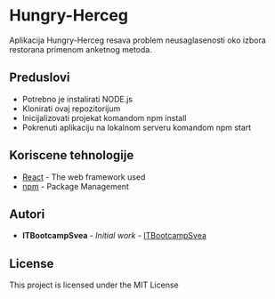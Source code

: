 # Hungry-Herceg

Aplikacija Hungry-Herceg resava problem neusaglasenosti oko izbora restorana primenom anketnog metoda. 

## Preduslovi

- Potrebno je instalirati NODE.js
- Klonirati ovaj repozitorijum
- Inicijalizovati projekat komandom npm install
- Pokrenuti aplikaciju na lokalnom serveru komandom npm start

## Koriscene tehnologije

* [React](https://reactjs.org/) - The web framework used
* [npm](https://nodejs.org/en/) - Package Management


## Autori

* **ITBootcampSvea** - *Initial work* - [ITBootcampSvea](https://github.com/ITbootcampSvea/Hungry-Herceg)


## License

This project is licensed under the MIT License 

